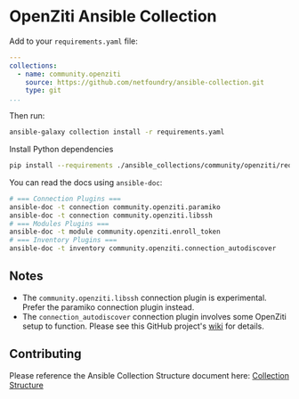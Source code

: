 # OpenZiti Ansible Collection

Add to your `requirements.yaml` file:

```yaml
---
collections:
  - name: community.openziti
    source: https://github.com/netfoundry/ansible-collection.git
    type: git
...
```

Then run:

```bash
ansible-galaxy collection install -r requirements.yaml
```

Install Python dependencies

```bash
pip install --requirements ./ansible_collections/community/openziti/requirements.txt
```

You can read the docs using `ansible-doc`:

```bash
# === Connection Plugins ===
ansible-doc -t connection community.openziti.paramiko
ansible-doc -t connection community.openziti.libssh
# === Modules Plugins ===
ansible-doc -t module community.openziti.enroll_token
# === Inventory Plugins ===
ansible-doc -t inventory community.openziti.connection_autodiscover
```

## Notes

* The `community.openziti.libssh` connection plugin is experimental.
  Prefer the paramiko connection plugin instead.
* The `connection_autodiscover` connection plugin involves some OpenZiti setup
  to function. Please see this GitHub project's 
  [wiki](https://github.com/openziti-test-kitchen/ansible-collection/wiki/OpenZiti-Inventory-Autodiscovery-Setup) for details.

## Contributing

Please reference the Ansible Collection Structure document here:
[Collection Structure](https://docs.ansible.com/ansible/latest/dev_guide/developing_collections_structure.html)
